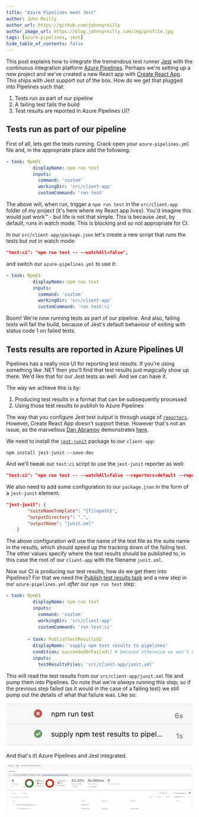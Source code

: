 ```yaml
---
title: "Azure Pipelines meet Jest"
author: John Reilly
author_url: https://github.com/johnnyreilly
author_image_url: https://blog.johnnyreilly.com/img/profile.jpg
tags: [azure-pipelines, jest]
hide_table_of_contents: false
---
```

This post explains how to integrate the tremendous test runner [Jest](<https://jestjs.io/>) with the continuous integration platform [Azure Pipelines](<https://azure.microsoft.com/en-gb/services/devops/pipelines/?nav=min>). Perhaps we're setting up a new project and we've created a new React app with [Create React App](<https://create-react-app.dev/>). This ships with Jest support out of the box. How do we get that plugged into Pipelines such that:

1. Tests run as part of our pipeline
2. A failing test fails the build
3. Test results are reported in Azure Pipelines UI?

<!-- -->

## Tests run as part of our pipeline

First of all, lets get the tests running. Crack open your `azure-pipelines.yml` file and, in the appropriate place add the following:

```yml
- task: Npm@1
          displayName: npm run test
          inputs:
            command: 'custom'
            workingDir: 'src/client-app'
            customCommand: 'run test'
```

The above will, when run, trigger a `npm run test` in the `src/client-app` folder of my project (it's here where my React app lives). You'd imagine this would just work™️ - but life is not that simple. This is because Jest, by default, runs in watch mode. This is blocking and so not appropriate for CI.

In our `src/client-app/package.json` let's create a new script that runs the tests but *not* in watch mode:

```json
"test:ci": "npm run test -- --watchAll=false",
```

and switch our `azure-pipelines.yml` to use it:

```yml
- task: Npm@1
          displayName: npm run test
          inputs:
            command: 'custom'
            workingDir: 'src/client-app'
            customCommand: 'run test:ci'
```

Boom! We're now running tests as part of our pipeline. And also, failing tests will fail the build, because of Jest's default behaviour of exiting with status code 1 on failed tests.

## Tests results are reported in Azure Pipelines UI

Pipelines has a really nice UI for reporting test results. If you're using something like .NET then you'll find that test results just magically show up there. We'd like that for our Jest tests as well. And we can have it.

The way we achieve this is by:

1. Producing test results in a format that can be subsequently processed
2. Using those test results to publish to Azure Pipelines

<!-- -->

The way that you configure Jest test output is through usage of [`reporters`](<https://jestjs.io/docs/en/cli#--reporters>). However, Create React App doesn't support these. However that's not an issue, as the marvellous [Dan Abramov](<https://twitter.com/dan_abramov>) demonstrates [here](<https://github.com/facebook/create-react-app/issues/2474#issuecomment-306340526>).

We need to install the [`jest-junit`](<https://github.com/jest-community/jest-junit>) package to our `client-app`:

```
npm install jest-junit --save-dev
```

And we'll tweak our `test:ci` script to use the `jest-junit` reporter as well:

```json
"test:ci": "npm run test -- --watchAll=false --reporters=default --reporters=jest-junit",
```

We also need to add some configuration to our `package.json` in the form of a `jest-junit` element:

```json
"jest-junit": {
        "suiteNameTemplate": "{filepath}",
        "outputDirectory": ".",
        "outputName": "junit.xml"
    }
```

The above configuration will use the name of the test file as the suite name in the results, which should speed up the tracking down of the failing test. The other values specify where the test results should be published to, in this case the root of our `client-app` with the filename `junit.xml`.

Now our CI is producing our test results, how do we get them into Pipelines? For that we need the [Publish test results task](<https://docs.microsoft.com/en-us/azure/devops/pipelines/tasks/test/publish-test-results?view=azure-devops&tabs=trx%2Cyaml>) and a new step in our `azure-pipelines.yml` *after* our `npm run test` step:

```yml
- task: Npm@1
          displayName: npm run test
          inputs:
            command: 'custom'
            workingDir: 'src/client-app'
            customCommand: 'run test:ci'

        - task: PublishTestResults@2
          displayName: 'supply npm test results to pipelines'
          condition: succeededOrFailed() # because otherwise we won't know what tests failed
          inputs:
            testResultsFiles: 'src/client-app/junit.xml'
```

This will read the test results from our `src/client-app/junit.xml` file and pump them into Pipelines. Do note that we're *always* running this step; so if the previous step failed (as it would in the case of a failing test) we still pump out the details of what that failure was. Like so:

![](../static/blog/2020-12-30-azure-pipelines-meet-jest/test-and-publish-steps.png)

And that's it! Azure Pipelines and Jest integrated.

![](../static/blog/2020-12-30-azure-pipelines-meet-jest/test-results.png)


